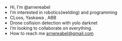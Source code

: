 - Hi, I’m @arnereabel 
- I’m interested in robotics(welding) and programming
- CLoos, Yaskawa , ABB 
- Drone collision detection with yolo darknet
- I’m looking to collaborate on everything.
- How to reach me arnereabel@gmail.com

<!---
arnereabel/arnereabel is a ✨ special ✨ repository because its `README.md` (this file) appears on your GitHub profile.
You can click the Preview link to take a look at your changes.
--->
